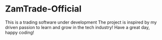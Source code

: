 # ZamTrade-Official
This is a trading software under development
The project is inspired by my driven passion to learn and grow in the tech industry!
Have a great day, happy coding!
